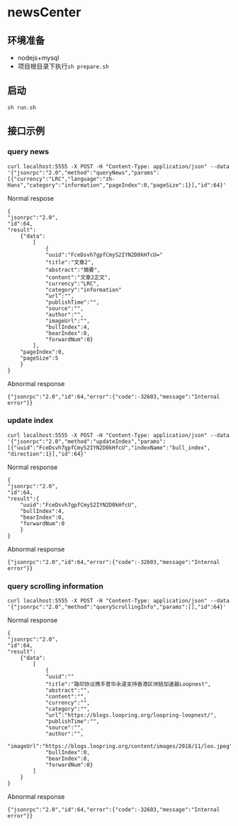 # newsCenter

## 环境准备
* nodejs+mysql
* 项目根目录下执行```sh prepare.sh```

## 启动
```sh run.sh```

## 接口示例

### query news
```
curl localhost:5555 -X POST -H "Content-Type: application/json" --data '{"jsonrpc":"2.0","method":"queryNews","params":[{"currency":"LRC","language":"zh-Hans","category":"information","pageIndex":0,"pageSize":1}],"id":64}'
```
Normal respose
```
{
"jsonrpc":"2.0",
"id":64,
"result":
    {"data":
        [
            {
            "uuid":"FceDsvh7gpfCmyS2IYN2D0kHfcU="
            "title":"文章2",
            "abstract":"摘要",
            "content":"文章2正文",
            "currency":"LRC",
            "category":"information"
            “url”:"",
            "publishTime":"",
            "source":"",
            "author":"",
            "imageUrl":"",
            "bullIndex":4,
            "bearIndex":0,
            "forwardNum":0}
        ],
    "pageIndex":0,
    "pageSize":5
    }
}
```
Abnormal response
```
{"jsonrpc":"2.0","id":64,"error":{"code":-32603,"message":"Internal error"}}
```

### update index
```
curl localhost:5555 -X POST -H "Content-Type: application/json" --data '{"jsonrpc":"2.0","method":"updateIndex","params":[{"uuid":"FceDsvh7gpfCmyS2IYN2D0kHfcU","indexName":"bull_index", "direction":1}],"id":64}'
```
Normal response
```
{
"jsonrpc":"2.0",
"id":64,
"result":{
    "uuid":"FceDsvh7gpfCmyS2IYN2D0kHfcU",
    "bullIndex":4,
    "bearIndex":0,
    "forwardNum":0
    }
}
```
Abnormal response
```
{"jsonrpc":"2.0","id":64,"error":{"code":-32603,"message":"Internal error"}}
```

### query scrolling information
```
curl localhost:5555 -X POST -H "Content-Type: application/json" --data '{"jsonrpc":"2.0","method":"queryScrollingInfo","params":[],"id":64}'
```
Normal response
```
{
"jsonrpc":"2.0",
"id":64,
"result":
    {"data":
        [
            {
            "uuid":""
            "title":"路印协议携手普华永道支持香港区块链加速器Loopnest",
            "abstract":"",
            "content":"",
            "currency":"",
            "category":"",
            “url”:"https://blogs.loopring.org/loopring-loopnest/",
            "publishTime":"",
            "source":"",
            "author":"",
            "imageUrl":"https://blogs.loopring.org/content/images/2018/11/loo.jpeg",
            "bullIndex":0,
            "bearIndex":0,
            "forwardNum":0}
        ]
    }
}
```
Abnormal response
```
{"jsonrpc":"2.0","id":64,"error":{"code":-32603,"message":"Internal error"}}
```
